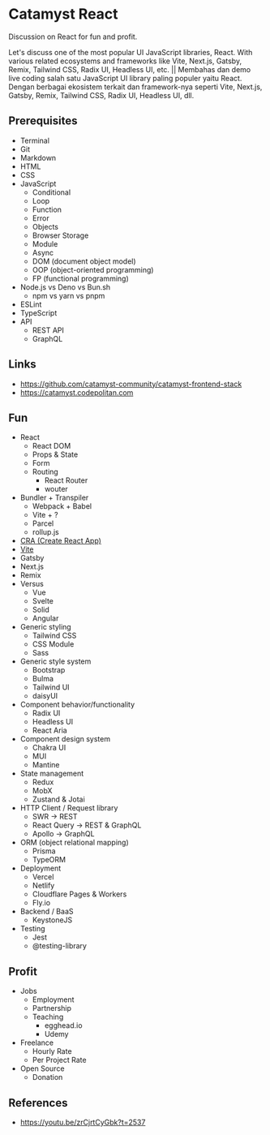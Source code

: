 # Catamyst React

Discussion on React for fun and profit.

Let's discuss one of the most popular UI JavaScript libraries, React. With various related ecosystems and frameworks like Vite, Next.js, Gatsby, Remix, Tailwind CSS, Radix UI, Headless UI, etc. || Membahas dan demo live coding salah satu JavaScript UI library paling populer yaitu React. Dengan berbagai ekosistem terkait dan framework-nya seperti Vite, Next.js, Gatsby, Remix, Tailwind CSS, Radix UI, Headless UI, dll.

## Prerequisites

- Terminal
- Git
- Markdown
- HTML
- CSS
- JavaScript
  - Conditional
  - Loop
  - Function
  - Error
  - Objects
  - Browser Storage
  - Module
  - Async
  - DOM (document object model)
  - OOP (object-oriented programming)
  - FP (functional programming)
- Node.js vs Deno vs Bun.sh
  - npm vs yarn vs pnpm
- ESLint
- TypeScript
- API
  - REST API
  - GraphQL

## Links

- https://github.com/catamyst-community/catamyst-frontend-stack
- https://catamyst.codepolitan.com

## Fun

- React
  - React DOM
  - Props & State
  - Form
  - Routing
    - React Router
    - wouter
- Bundler + Transpiler
  - Webpack + Babel
  - Vite + ?
  - Parcel
  - rollup.js
- [CRA (Create React App)](https://create-react-app.dev)
- [Vite](https://vitejs.dev)
- Gatsby
- Next.js
- Remix
- Versus
  - Vue
  - Svelte
  - Solid
  - Angular
- Generic styling
  - Tailwind CSS
  - CSS Module
  - Sass
- Generic style system
  - Bootstrap
  - Bulma
  - Tailwind UI
  - daisyUI
- Component behavior/functionality
  - Radix UI
  - Headless UI
  - React Aria
- Component design system
  - Chakra UI
  - MUI
  - Mantine
- State management
  - Redux
  - MobX
  - Zustand & Jotai
- HTTP Client / Request library
  - SWR -> REST
  - React Query -> REST & GraphQL
  - Apollo -> GraphQL
- ORM (object relational mapping)
  - Prisma
  - TypeORM
- Deployment
  - Vercel
  - Netlify
  - Cloudflare Pages & Workers
  - Fly.io
- Backend / BaaS
  - KeystoneJS
- Testing
  - Jest
  - @testing-library

## Profit

- Jobs
  - Employment
  - Partnership
  - Teaching
    - egghead.io
    - Udemy
- Freelance
  - Hourly Rate
  - Per Project Rate
- Open Source
  - Donation

## References

- https://youtu.be/zrCjrtCyGbk?t=2537
